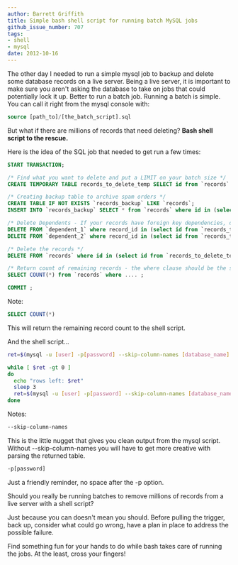 ```yaml
---
author: Barrett Griffith
title: Simple bash shell script for running batch MySQL jobs
github_issue_number: 707
tags:
- shell
- mysql
date: 2012-10-16
---
```


The other day I needed to run a simple mysql job to backup and delete some database records on a live server. Being a live server, it is important to make sure you aren't asking the database to take on jobs that could potentially lock it up. Better to run a batch job. Running a batch is simple. You can call it right from the mysql console with:

```sql
source [path_to]/[the_batch_script].sql
```

But what if there are millions of records that need deleting? **Bash shell script to the rescue.**

Here is the idea of the SQL job that needed to get run a few times:

```sql
START TRANSACTION;

/* Find what you want to delete and put a LIMIT on your batch size */
CREATE TEMPORARY TABLE records_to_delete_temp SELECT id from `records` where ..... limit 1000;

/* Creating backup table to archive spam orders */
CREATE TABLE IF NOT EXISTS `records_backup` LIKE `records`;
INSERT INTO `records_backup` SELECT * from `records` where id in (select id from `records_to_delete_temp`);

/* Delete Dependents - If your records have foreign key dependencies, delete them first */
DELETE FROM `dependent_1` where record_id in (select id from `records_to_delete_temp`);
DELETE FROM `dependent_2` where record_id in (select id from `records_to_delete_temp`);

/* Delete the records */
DELETE FROM `records` where id in (select id from `records_to_delete_temp`);

/* Return count of remaining records - the where clause should be the same as the original select for the records to delete */
SELECT COUNT(*) from `records` where .... ;

COMMIT ;
```

Note:

```sql
SELECT COUNT(*)
```

This will return the remaining record count to the shell script.

And the shell script...

```bash
ret=$(mysql -u [user] -p[password] --skip-column-names [database_name]  < [the_batch_script].sql)

while [ $ret -gt 0 ]
do
  echo "rows left: $ret"
  sleep 3
  ret=$(mysql -u [user] -p[password] --skip-column-names [database_name]  < [the_batch_script].sql)
done
```

Notes:

```bash
--skip-column-names
```

This is the little nugget that gives you clean output from the mysql script. Without --skip-column-names you will have to get more creative with parsing the returned table.

```bash
-p[password]
```

Just a friendly reminder, no space after the -p option.

Should you really be running batches to remove millions of records from a live server with a shell script?

Just because you can doesn't mean you should. Before pulling the trigger, back up, consider what could go wrong, have a plan in place to address the possible failure.

Find something fun for your hands to do while bash takes care of running the jobs. At the least, cross your fingers!
